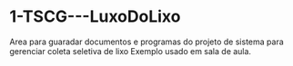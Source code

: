 # 1-TSCG---LuxoDoLixo
Area para guaradar documentos e programas do projeto de sistema para gerenciar coleta seletiva de lixo
Exemplo usado em sala de aula.
